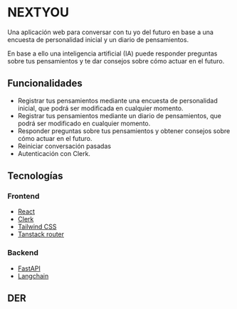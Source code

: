 # NEXTYOU

Una aplicación web para conversar con tu yo del futuro en base a una encuesta de personalidad inicial y un diario de pensamientos.

En base a ello una inteligencia artificial (IA) puede responder preguntas sobre tus pensamientos y te dar consejos sobre cómo actuar en el futuro.

## Funcionalidades

- Registrar tus pensamientos mediante una encuesta de personalidad inicial, que podrá ser modificada en cualquier momento.
- Registrar tus pensamientos mediante un diario de pensamientos, que podrá ser modificado en cualquier momento.
- Responder preguntas sobre tus pensamientos y obtener consejos sobre cómo actuar en el futuro.
- Reiniciar conversación pasadas
- Autenticación con Clerk.

## Tecnologías

### Frontend

- [React](https://reactjs.org/)
- [Clerk](https://clerk.com/)
- [Tailwind CSS](https://tailwindcss.com/)
- [Tanstack router](https://tanstack.com/router/v1/guides/getting-started)

### Backend

- [FastAPI](https://fastapi.tiangolo.com/)
- [Langchain](https://python.langchain.com/en/latest/)

## DER
